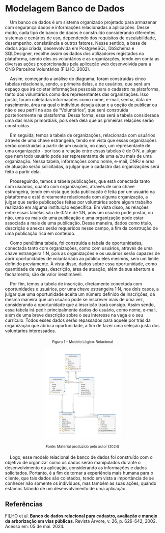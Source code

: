 # Modelagem Banco de Dados
&nbsp;&nbsp;&nbsp;&nbsp;Um banco de dados é um sistema organizado projetado para armazenar com segurança dados e informações relacionadas a aplicações. Desse modo, cada tipo de banco de dados é construído considerando diferentes sistemas e cenários de uso, dependendo dos requisitos de escalabilidade, desempenho, consistência e outros fatores. Nesse sentido, a base de dados aqui criada, desenvolvida em PostgreeSQL, DbSchema e SQLDesigner, recolhe assim os dados dos utilizadores registados na plataforma, sendo eles os voluntários e as organizações, tendo em conta as diversas ações proporcionadas pela aplicação web desenvolvida para a ONG Parceiros Voluntários (FILHO, 2002).

&nbsp;&nbsp;&nbsp;&nbsp;Assim, começando a análise do diagrama, foram construídas cinco tabelas relacionais, sendo, a primeira delas, a de usuários, que será um espaço que irá coletar informações pessoais para o cadastro na plataforma, tanto dos voluntários como dos representantes das organizações. Isso posto, foram coletadas informações como nome, e-mail, senha, data de nascimento, área na qual o indivíduo deseja atuar e a opção de publicar ou não o seu perfil na aba de “Voluntários”, que será construída posteriormente na plataforma. Dessa forma, essa será a tabela considerada uma das mais primordiais, pois será dela que as primeiras relações serão construídas.

&nbsp;&nbsp;&nbsp;&nbsp;Em seguida, temos a tabela de organizações, relacionada com usuários através de uma chave estrangeira, tendo em vista que essas organizações serão construídas a partir de um usuário, no caso, um representante de uma organização - por isso a relação entre essas tabelas é de 0:N, a julgar que nem todo usuário pode ser representante de uma e/ou mais de uma organização. Nessa tabela, informações como nome, e-mail, CNPJ e área de atuação serão solicitadas, a julgar que o cadastro das organizações será feito a partir dela. 

&nbsp;&nbsp;&nbsp;&nbsp;Prosseguindo, temos a tabela publicações, que está conectada tanto com usuários, quanto com organizações, através de uma chave estrangeira, tendo em vista que toda publicação é feita por um usuário na plataforma e está diretamente relacionada com alguma organização, a julgar que serão publicações feitas por voluntários sobre algum trabalho realizado em alguma instituição específica. Em vista disso, as relações entre essas tabelas são de 0:N e de 1:N, pois um usuário pode postar, ou não, uma ou mais de uma publicação e uma organização pode estar associada a mais de uma publicação. Dessa maneira, dados como título, descrição e anexos serão requeridos nesse campo, a fim da construção de uma publicação rica em conteúdo.

&nbsp;&nbsp;&nbsp;&nbsp;Como penúltima tabela, foi construída a tabela de oportunidades, conectada tanto com organizações, como com usuários, através de uma chave estrangeira 1:N, pois as organizações e os usuários serão capazes de abrir oportunidades de voluntariado ao público eles mesmos, sem um limite definido previamente. À vista disso, dados sobre essa oportunidade, como quantidade de vagas, descrição, área de atuação, além da sua abertura e fechamento, são de valor inestimável. 

&nbsp;&nbsp;&nbsp;&nbsp;Por fim, temos a tabela de inscrição, diretamente conectada com oportunidades e usuários, por uma chave estrangeira 1:N, nos dois casos, a julgar que uma oportunidade aceita um número definido de inscrições, da mesma maneira que um usuário pode se inscrever mais de uma vez, considerando a oportunidade que a inscrição trará consigo. Assim sendo, essa tabela irá pedir principalmente dados do usuário, como nome, e-mail, além de uma breve descrição sobre o seu interesse na vaga e o seu currículo. Todos esses dados serão repassados para aquele por trás da organização que abriu a oportunidade, a fim de fazer uma seleção justa dos voluntários interessados.

<div align="center">

<sub>Figura 1 - Modelo Lógico-Relacional </sub>

<img src="./assets/modelagemDiagrama.png" width="50%" height="50%" >

<sup>Fonte: Material produzido pelo autor (2024)</sup>

</div>

&nbsp;&nbsp;&nbsp;&nbsp;Logo, esse modelo relacional de banco de dados foi construído com o objetivo de organizar como os dados serão manipulados durante o desenvolvimento da aplicação, considerando as informações e dados solicitados. Portanto, é a fim de tornar a experiência mais humana para o cliente, que tais dados são coletados, tendo em vista a importância de se conhecer não somente os indivíduos, mas também as suas ações, quando estamos falando de um desenvolvimento de uma aplicação. 

## Referências
FILHO et al. **Banco de dados relacional para cadastro, avaliação e manejo da arborização em vias públicas**. Revista Árvore, v. 26, p. 629-642, 2002. Acesso em: 05 de mai. 2024.
